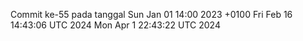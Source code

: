Commit ke-55 pada tanggal Sun Jan 01 14:00 2023 +0100
Fri Feb 16 14:43:06 UTC 2024
Mon Apr  1 22:43:22 UTC 2024
